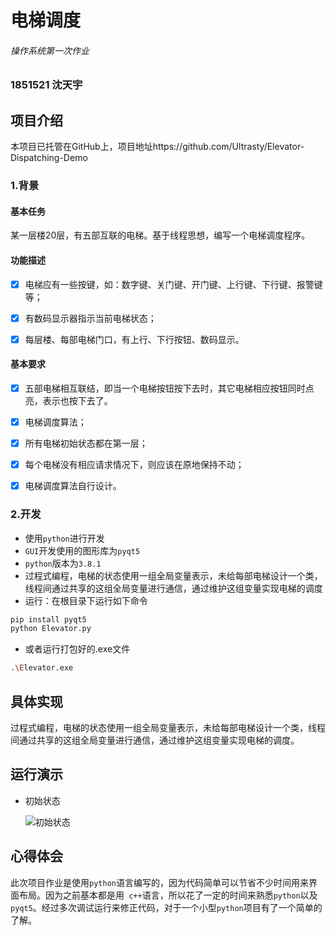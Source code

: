# 电梯调度

###### 操作系统第一次作业

### 1851521 沈天宇



## 项目介绍

本项目已托管在GitHub上，项目地址https://github.com/Ultrasty/Elevator-Dispatching-Demo

### 1.背景

#### 基本任务

某一层楼20层，有五部互联的电梯。基于线程思想，编写一个电梯调度程序。

#### 功能描述

- [x] 电梯应有一些按键，如：数字键、关门键、开门键、上行键、下行键、报警键等；

- [x] 有数码显示器指示当前电梯状态；

- [x] 每层楼、每部电梯门口，有上行、下行按钮、数码显示。

#### 基本要求

- [x] 五部电梯相互联结，即当一个电梯按钮按下去时，其它电梯相应按钮同时点亮，表示也按下去了。

- [x] 电梯调度算法；

- [x] 所有电梯初始状态都在第一层；

- [x] 每个电梯没有相应请求情况下，则应该在原地保持不动；

- [x] 电梯调度算法自行设计。

### 2.开发

+ 使用`python`进行开发
+ `GUI`开发使用的图形库为`pyqt5`
+ `python`版本为`3.8.1`
+ 过程式编程，电梯的状态使用一组全局变量表示，未给每部电梯设计一个类，线程间通过共享的这组全局变量进行通信，通过维护这组变量实现电梯的调度
+ 运行：在根目录下运行如下命令

```bash
pip install pyqt5
python Elevator.py
```

+ 或者运行打包好的.exe文件

```bash
.\Elevator.exe
```



## 具体实现

过程式编程，电梯的状态使用一组全局变量表示，未给每部电梯设计一个类，线程间通过共享的这组全局变量进行通信，通过维护这组变量实现电梯的调度。



## 运行演示

+ 初始状态

  

  ![初始状态](C:\Users\dell\Desktop\Elevator-Dispatching-Demo\初始状态.png)



## 心得体会

​		此次项目作业是使用`python`语言编写的，因为代码简单可以节省不少时间用来界面布局。因为之前基本都是用` c++`语言，所以花了一定的时间来熟悉`python`以及`pyqt5`。经过多次调试运行来修正代码，对于一个小型`python`项目有了一个简单的了解。 